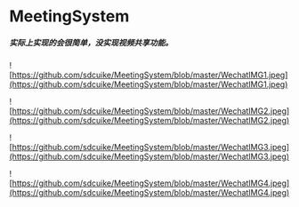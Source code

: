 # MeetingSystem

##### 实际上实现的会很简单，没实现视频共享功能。


![https://github.com/sdcuike/MeetingSystem/blob/master/WechatIMG1.jpeg](https://github.com/sdcuike/MeetingSystem/blob/master/WechatIMG1.jpeg)


![https://github.com/sdcuike/MeetingSystem/blob/master/WechatIMG2.jpeg](https://github.com/sdcuike/MeetingSystem/blob/master/WechatIMG2.jpeg)

![https://github.com/sdcuike/MeetingSystem/blob/master/WechatIMG3.jpeg](https://github.com/sdcuike/MeetingSystem/blob/master/WechatIMG3.jpeg)

![https://github.com/sdcuike/MeetingSystem/blob/master/WechatIMG4.jpeg](https://github.com/sdcuike/MeetingSystem/blob/master/WechatIMG4.jpeg)
